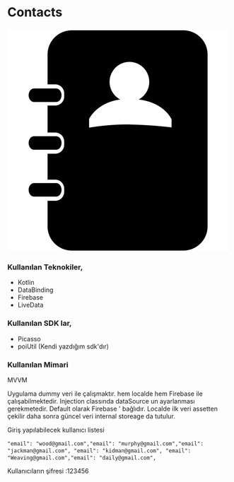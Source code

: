 # Contacts

### ![](con.png)





### Kullanılan Teknokiler,

- Kotlin
- DataBinding
- Firebase
- LiveData



### Kullanılan SDK lar,

- Picasso
- poiUtil (Kendi yazdığım sdk'dır)

### 

### Kullanılan Mimari

MVVM





Uygulama dummy veri ile çalışmaktır. hem localde hem Firebase ile çalışabilmektedir. Injection classında dataSource un ayarlanması gerekmetedir.  Default olarak Firebase ' bağlıdır. Localde ilk veri assetten çekilir daha sonra güncel veri internal storeage da tutulur.





Giriş yapılabilecek kullanıcı listesi

```
"email": "wood@gmail.com","email": "murphy@gmail.com","email": "jackman@gmail.com", "email": "kidman@gmail.com", "email": "Weaving@gmail.com","email": "daily@gmail.com",
```

Kullanıcıların şifresi :123456











